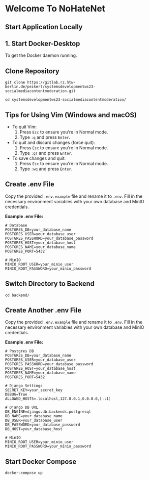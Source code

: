 # Welcome To NoHateNet

## Start Application Locally

## 1. Start Docker-Desktop
   To get the Docker daemon running.

## Clone Repository
   ```
   git clone https://gitlab.rz.htw-berlin.de/peikert/systemsdevelopmentws23-socialmediacontentmoderation.git
   ```
   ```
   cd systemsdevelopmentws23-socialmediacontentmoderation/
   ```

## Tips for Using Vim (Windows and macOS)
   - To quit Vim:
     1. Press `Esc` to ensure you're in Normal mode.
     2. Type `:q` and press `Enter`.
   - To quit and discard changes (force quit):
     1. Press `Esc` to ensure you're in Normal mode.
     2. Type `:q!` and press `Enter`.
   - To save changes and quit:
     1. Press `Esc` to ensure you're in Normal mode.
     2. Type `:wq` and press `Enter`.

## Create .env File
   Copy the provided `.env.example` file and rename it to `.env`. Fill in the necessary environment variables with your own database and MinIO credentials.

   **Example .env File:**
   ```dotenv
   # Database
   POSTGRES_DB=your_database_name
   POSTGRES_USER=your_database_user
   POSTGRES_PASSWORD=your_database_password
   POSTGRES_HOST=your_database_host
   POSTGRES_NAME=your_database_name
   POSTGRES_PORT=5432

   # MinIO
   MINIO_ROOT_USER=your_minio_user
   MINIO_ROOT_PASSWORD=your_minio_password
   ```

## Switch Directory to Backend
   ```
   cd backend/
   ```

## Create Another .env File
   Copy the provided `.env.example` file and rename it to `.env`. Fill in the necessary environment variables with your own database and MinIO credentials.

   **Example .env File:**
   ```dotenv
   # Postgres DB
   POSTGRES_DB=your_database_name
   POSTGRES_USER=your_database_user
   POSTGRES_PASSWORD=your_database_password
   POSTGRES_HOST=your_database_host
   POSTGRES_NAME=your_database_name
   POSTGRES_PORT=5432

   # Django Settings
   SECRET_KEY=your_secret_key
   DEBUG=True
   ALLOWED_HOSTS=.localhost,127.0.0.1,0.0.0.0,[::1]

   # Django DB URL
   DB_ENGINE=django.db.backends.postgresql
   DB_NAME=your_database_name
   DB_USER=your_database_user
   DB_PASSWORD=your_database_password
   DB_HOST=your_database_host

   # MinIO
   MINIO_ROOT_USER=your_minio_user
   MINIO_ROOT_PASSWORD=your_minio_password
   ```

## Start Docker Compose
   ```
   docker-compose up
   ```
